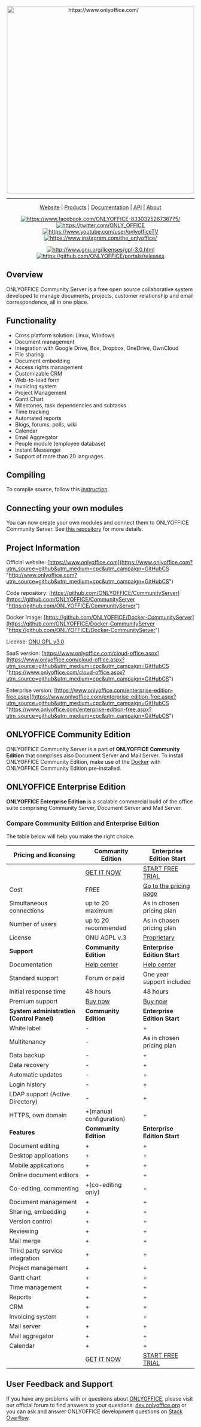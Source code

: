 <p align="center">
	<a href="https://www.onlyoffice.com/"><img alt="https://www.onlyoffice.com/" width="500px" src="https://static-www.onlyoffice.com/images/logo_small.svg"></a>
</p>
<hr />
<p align="center">
  <a href="https://www.onlyoffice.com/">Website</a> |
  <a href="https://www.onlyoffice.com/server-solutions.aspx">Products</a> |
  <a href="https://helpcenter.onlyoffice.com/">Documentation</a> |
  <a href="https://api.onlyoffice.com/">API</a> |
  <a href="https://www.onlyoffice.com/about.aspx">About</a>
</p>
<p align="center">
  <a href="https://www.facebook.com/ONLYOFFICE-833032526736775/"><img alt="https://www.facebook.com/ONLYOFFICE-833032526736775/" src="https://download.onlyoffice.com/assets/logo/opensource/fb.png"></a>
  <a href="https://twitter.com/ONLY_OFFICE"><img alt="https://twitter.com/ONLY_OFFICE" src="https://download.onlyoffice.com/assets/logo/opensource/tw.png"></a>
  <a href="https://www.youtube.com/user/onlyofficeTV"><img alt="https://www.youtube.com/user/onlyofficeTV" src="https://download.onlyoffice.com/assets/logo/opensource/yt.png"></a>
  <a href="https://www.instagram.com/the_onlyoffice/"><img alt="https://www.instagram.com/the_onlyoffice/" src="https://download.onlyoffice.com/assets/logo/opensource/in.png"></a>
</p>
<p align="center">
  <a href="http://www.gnu.org/licenses/gpl-3.0.html"><img alt="http://www.gnu.org/licenses/gpl-3.0.html" src="https://img.shields.io/badge/License-GNU%20GPL%20V3-green.svg?style=flat"></a>
  <a href="https://github.com/ONLYOFFICE/portals/releases"><img alt="https://github.com/ONLYOFFICE/portals/releases" src="https://img.shields.io/badge/release-10.5.1-blue.svg"></a>
</p>

## Overview

ONLYOFFICE Community Server is a free open source collaborative system developed to manage documents, projects, customer relationship and email correspondence, all in one place.

## Functionality

* Cross platform solution: Linux, Windows
* Document management
* Integration with Google Drive, Box, Dropbox, OneDrive, OwnCloud
* File sharing
* Document embedding
* Access rights management
* Customizable CRM
* Web-to-lead form
* Invoicing system
* Project Management
* Gantt Chart
* Milestones, task dependencies and subtasks
* Time tracking
* Automated reports
* Blogs, forums, polls, wiki
* Calendar
* Email Aggregator
* People module (employee database)
* Instant Messenger
* Support of more than 20 languages

## Compiling

To compile source, follow this [instruction](https://helpcenter.onlyoffice.com/server/windows/community/compile-source-code.aspx).

## Connecting your own modules

You can now create your own modules and connect them to ONLYOFFICE Community Server. See [this repository](https://github.com/ONLYOFFICE/CommunityServer-CustomModules "https://github.com/ONLYOFFICE/CommunityServer-CustomModules") for more details.

## Project Information

Official website: [https://www.onlyoffice.com](https://www.onlyoffice.com?utm_source=github&utm_medium=cpc&utm_campaign=GitHubCS "http://www.onlyoffice.com?utm_source=github&utm_medium=cpc&utm_campaign=GitHubCS")

Code repository: [https://github.com/ONLYOFFICE/CommunityServer](https://github.com/ONLYOFFICE/CommunityServer "https://github.com/ONLYOFFICE/CommunityServer")

Docker Image: [https://github.com/ONLYOFFICE/Docker-CommunityServer](https://github.com/ONLYOFFICE/Docker-CommunityServer "https://github.com/ONLYOFFICE/Docker-CommunityServer")

License: [GNU GPL v3.0](https://www.gnu.org/copyleft/gpl.html "GNU GPL v3.0")

SaaS version: [https://www.onlyoffice.com/cloud-office.aspx](https://www.onlyoffice.com/cloud-office.aspx?utm_source=github&utm_medium=cpc&utm_campaign=GitHubCS "https://www.onlyoffice.com/cloud-office.aspx?utm_source=github&utm_medium=cpc&utm_campaign=GitHubCS")

Enterprise version: [https://www.onlyoffice.com/enterprise-edition-free.aspx](https://www.onlyoffice.com/enterprise-edition-free.aspx?utm_source=github&utm_medium=cpc&utm_campaign=GitHubCS "https://www.onlyoffice.com/enterprise-edition-free.aspx?utm_source=github&utm_medium=cpc&utm_campaign=GitHubCS")

## ONLYOFFICE Community Edition

ONLYOFFICE Community Server is a part of **ONLYOFFICE Community Edition** that comprises also Document Server and Mail Server. To install ONLYOFFICE Community Edition, make use of the [Docker](https://www.onlyoffice.com/download.aspx?utm_source=github&utm_medium=cpc&utm_campaign=GitHubCS "https://www.onlyoffice.com/download.aspx?utm_source=github&utm_medium=cpc&utm_campaign=GitHubCS") with ONLYOFFICE Community Edition pre-installed.

## ONLYOFFICE Enterprise Edition

**ONLYOFFICE Enterprise Edition** is a scalable commercial build of the office suite comprising Community Server, Document Server and Mail Server.

### Compare Community Edition and Enterprise Edition

The table below will help you make the right choice.

| Pricing and licensing | Community Edition | Enterprise Edition Start |
| --------------------- | ----------------- | ------------------------ |
| | [GET IT NOW](https://www.onlyoffice.com/download.aspx?utm_source=github&utm_medium=cpc&utm_campaign=GitHubCS) | [START FREE TRIAL](https://www.onlyoffice.com/enterprise-edition-free.aspx?utm_source=github&utm_medium=cpc&utm_campaign=GitHubCS) |
| Cost | FREE | [Go to the pricing page](https://www.onlyoffice.com/enterprise-edition.aspx?utm_source=github&utm_medium=cpc&utm_campaign=GitHubCS) |
| Simultaneous connections | up to 20 maximum | As in chosen pricing plan |
| Number of users | up to 20 recommended | As in chosen pricing plan |
| License | GNU AGPL v.3 | [Proprietary](https://help.onlyoffice.com/products/files/doceditor.aspx?fileid=4485697&doc=R29zSHZNRi9LYnRTb3JDditmVGpXQThVVXhMTWdja0xwemlYZXpiaDBYdz0_IjQ0ODU2OTci0) |
| **Support** | **Community Edition** | **Enterprise Edition Start** |
| Documentation | [Help center](https://helpcenter.onlyoffice.com/server/docker/opensource/index.aspx) | [Help center](https://helpcenter.onlyoffice.com/server/enterprise.aspx) |
| Standard support | Forum or paid | One year support included |
| Initial response time | 48 hours | 48 hours |
| Premium support | [Buy now](https://www.onlyoffice.com/support.aspx?utm_source=github&utm_medium=cpc&utm_campaign=GitHubCS) | [Buy now](https://www.onlyoffice.com/support.aspx?utm_source=github&utm_medium=cpc&utm_campaign=GitHubCS) |
| **System administration (Control Panel)** | **Community Edition** | **Enterprise Edition Start** |
| White label | - | + |
| Multitenancy | - | As in chosen pricing plan |
| Data backup | - | + |
| Data recovery | - | + |
| Automatic updates | - | + |
| Login history | - | + |
| LDAP support (Active Directory) | - | + |
| HTTPS, own domain | +(manual configuration) | + |
| **Features** | **Community Edition** | **Enterprise Edition Start** |
| Document editing | + | + |
| Desktop applications | + | + |
| Mobile applications | + | + |
| Online document editors | + | + |
| Co-editing, commenting | +(co-editing only) | + |
| Document management | + | + |
| Sharing, embedding | + | + |
| Version control | + | + |
| Reviewing | + | + |
| Mail merge | + | + |
| Third party service integration | + | + |
| Project management | + | + |
| Gantt chart | + | + |
| Time management | + | + |
| Reports | + | + |
| CRM | + | + |
| Invoicing system | + | + |
| Mail server | + | + |
| Mail aggregator | + | + |
| Calendar | + | + |
|  | [GET IT NOW](https://www.onlyoffice.com/download.aspx?utm_source=github&utm_medium=cpc&utm_campaign=GitHubCS) | [START FREE TRIAL](https://www.onlyoffice.com/enterprise-edition-free.aspx?utm_source=github&utm_medium=cpc&utm_campaign=GitHubCS) |

## User Feedback and Support

If you have any problems with or questions about [ONLYOFFICE][2], please visit our official forum to find answers to your questions: [dev.onlyoffice.org][1] or you can ask and answer ONLYOFFICE development questions on [Stack Overflow][3].

  [1]: http://dev.onlyoffice.org
  [2]: https://github.com/ONLYOFFICE
  [3]: http://stackoverflow.com/questions/tagged/onlyoffice
